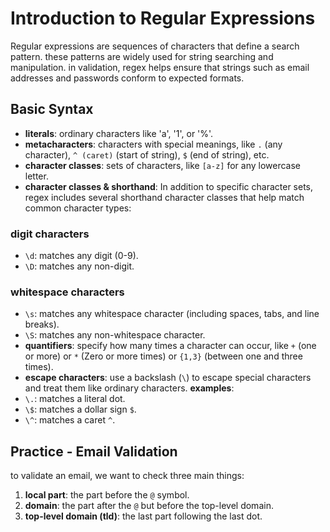 # Introduction to Regular Expressions
Regular expressions are sequences of characters that define a search pattern. these patterns are widely used for string searching and manipulation. in validation, regex helps ensure that strings such as email addresses and passwords conform to expected formats.
## Basic Syntax
- **literals**: ordinary characters like 'a', '1', or '%'.
- **metacharacters**: characters with special meanings, like `.` (any character), `^ (caret)` (start of string), `$` (end of string), etc.
- **character classes**: sets of characters, like `[a-z]` for any lowercase letter.
- **character classes & shorthand**: In addition to specific character sets, regex includes several shorthand character classes that help match common character types:
### digit characters
- `\d`: matches any digit (0-9).
- `\D`: matches any non-digit.
### whitespace characters
- `\s`: matches any whitespace character (including spaces, tabs, and line breaks).
- `\S`: matches any non-whitespace character.
- **quantifiers**: specify how many times a character can occur, like `+` (one or more) or `*` (Zero or more times) or `{1,3}` (between one and three times).
- **escape characters**: use a backslash (`\`) to escape special characters and treat them like ordinary characters.
  **examples**:
- `\.`: matches a literal dot.
- `\$`: matches a dollar sign `$`.
- `\^`: matches a caret `^`.
## Practice - Email Validation
to validate an email, we want to check three main things:
1. **local part**: the part before the `@` symbol.
2. **domain**: the part after the `@` but before the top-level domain.
3. **top-level domain (tld)**: the last part following the last dot.